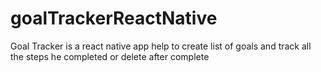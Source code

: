 # goalTrackerReactNative
Goal Tracker is a react native app help to create list of goals and track all the steps he completed or delete after complete
